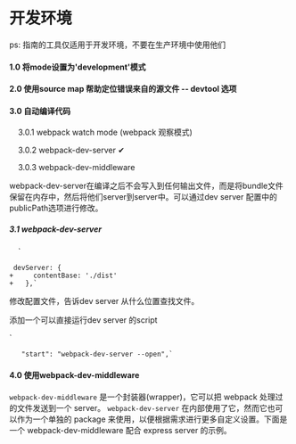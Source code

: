# 开发环境

ps: 指南的工具仅适用于开发环境，不要在生产环境中使用他们



#### 1.0 将mode设置为'development'模式

#### 2.0 使用source map 帮助定位错误来自的源文件 -- devtool 选项

#### 3.0  自动编译代码

    3.0.1 webpack watch mode (webpack 观察模式)

    3.0.2 webpack-dev-server  ✔

    3.0.3 webpack-dev-middleware 

webpack-dev-server在编译之后不会写入到任何输出文件，而是将bundle文件保留在内存中，然后将他们server到server中。可以通过dev server 配置中的publicPath选项进行修改。

##### 3.1 webpack-dev-server

    `

```
 devServer: {
+     contentBase: './dist'
+   },`
```

修改配置文件，告诉dev server 从什么位置查找文件。

添加一个可以直接运行dev server 的script 

`

```
   "start": "webpack-dev-server --open",`
```

#### 4.0 使用webpack-dev-middleware

`webpack-dev-middleware` 是一个封装器(wrapper)，它可以把 webpack 处理过的文件发送到一个 server。 `webpack-dev-server` 在内部使用了它，然而它也可以作为一个单独的 package 来使用，以便根据需求进行更多自定义设置。下面是一个 webpack-dev-middleware 配合 express server 的示例。


